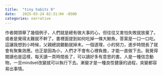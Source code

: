 ```yaml
---
title:  "tiny habits 0"
date:   2025-03-24 02:31:04 -0500
categories: narrative
---
```

作者開頭舉了幾個例子，人們就是總有做大事的心，但往往又害怕失敗就放棄了。或者是覺得太難就不幹了。書裡面提到如何吃掉一條大鯨魚，答案是一口一口吃。這讓我想到小時候，父親總說鋸動就掉末。一個道理，小的努力，進步時間長了就會有聚集效應。也正是因為小，人們才不會有心裡負擔，才能一直做下去。我覺得閱讀也是這樣，每天讀一頁時間長了，可以讀好多有意思的書。人是一種信念動物，一旦mindset改變就可以執行下去。漸變才是一種良性健康的過程，突變都容易出事情。